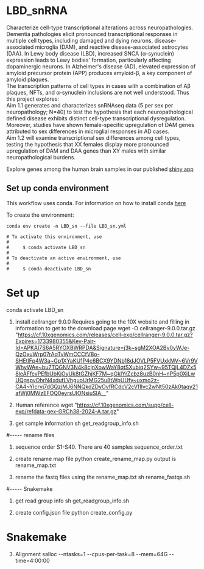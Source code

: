 # LBD_snRNA
Characterize cell-type transcriptional alterations across neuropathologies.\
Dementia pathologies elicit pronounced transcriptional responses in multiple cell types, including damaged and dying neurons, disease-associated microglia (DAM), and reactive disease-associated astrocytes (DAA). In Lewy body disease (LBD), increased SNCA (α-synuclein) expression leads to Lewy bodies' formation, particularly affecting dopaminergic neurons. In Alzheimer's disease (AD), elevated expression of amyloid precursor protein (APP) produces amyloid-β, a key component of amyloid plaques.\
The transcription patterns of cell types in cases with a combination of Aβ plaques, NFTs, and α-synuclein inclusions are not well understood. Thus this project explores:\
  Aim 1.1 generates and characterizes snRNAseq data (5 per sex per neuropathology; N=40) to test the hypothesis that each neuropathological defined disease exhibits distinct cell-type transcriptional dysregulation.\
Moreover, studies have shown female-specific upregulation of DAM genes attributed to sex differences in microglial responses in AD cases.\
Aim 1.2 will examine transcriptional sex differences among cell types, testing the hypothesis that XX females display more pronounced upregulation of DAM and DAA genes than XY males with similar neuropathological burdens.

Explore genes among the human brain samples in our published [shiny app](https://fryerlab.shinyapps.io/LBD_snRNA/)


## Set up conda environment
This workflow uses conda. For information on how to install conda [here](https://docs.conda.io/projects/conda/en/latest/user-guide/index.html)

To create the environment:
```
conda env create -n LBD_sn --file LBD_sn.yml

# To activate this environment, use
#
#     $ conda activate LBD_sn
#
# To deactivate an active environment, use
#
#     $ conda deactivate LBD_sn
```

# Set up
conda activate LBD_sn
1. install cellranger 9.0.0
Requires going to the 10X website and filling in information to get to the download page
wget -O cellranger-9.0.0.tar.gz "https://cf.10xgenomics.com/releases/cell-exp/cellranger-9.0.0.tar.gz?Expires=1733980355&Key-Pair-Id=APKAI7S6A5RYOXBWRPDA&Signature=j3k~sgM2XOA2Bv0yWJe-QzOxuWrp07rAqTvWmCCCfV8o-SHEtlFp4W3a~Gp1XYaKU1P4c6BCX9YDNb18dJOVLP5FVUxkMV~6Vr9VWhyWAe~bu7TQGNV3N4k8cjnXowWaY8qtSXubiq2SYw~95TQjL4DZx58leAFfcvPEfbUbKjOyUk8tGZhjKF7M~qGkIYrZcbz8uzB0nH~nP5p0XiLwUQgspyOhrN4xdufLVhguoUrMG25u8tWpUUfy~uxmo2z-CA4~YIcrvj7dGQzjMJ6NNQkdZDyOvfRCdcV2cVfIIvc2wNt50zAk0taqy21afWj0MWzEFOQ0eyrsUlONsiuSIA__"

2. Human reference 
wget "https://cf.10xgenomics.com/supp/cell-exp/refdata-gex-GRCh38-2024-A.tar.gz"

3. get sample information
sh get_readgroup_info.sh


#----- rename files 
1. sequence order S1-S40. There are 40 samples
sequence_order.txt

2. create rename map file 
python create_rename_map.py
output is rename_map.txt

3. rename the fastq files using the rename_map.txt
sh rename_fastqs.sh

#----- Snakemake
1. get read group info
sh get_readgroup_info.sh

2. create config.json file 
python create_config.py

# Snakemake 
3. Alignment
salloc --ntasks=1 --cpus-per-task=8 --mem=64G --time=4:00:00

